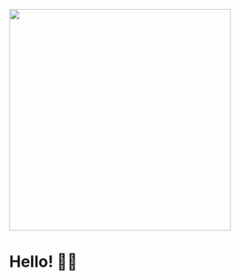 <img src="https://media.tenor.com/MVLOACw13OoAAAAM/xokas-calla.gif" width=400 height=400 />

# Hello! 🥸👋 
